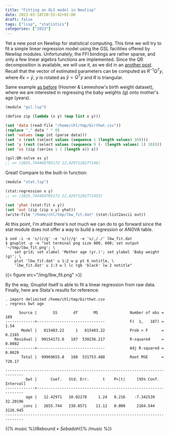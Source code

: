 ```yaml
---
title: "Fitting an OLS model in Newlisp"
date: 2023-03-18T20:55:42+01:00
draft: false
tags: ["lisp", "statistics"]
categories: ["2023"]
---
```


Yet a new post on Newlisp for statistical computing. This time we will try to fit a simple linear regression model using the GSL facilities offered by Newlisp modules. Unfortunately, the FFI bindings are rather sparse, and only a few linear algebra functions are implemented. Since the QR decomposition is available, we will use it, as we did in an [another post](/post/lisp-qr-regression/). Recall that the vector of estimated parameters can be computed as $R^{-1}Q^Ty$, where $Rx = \bar y$, $y$ is rotated as $\bar y = Q^Ty$ and $R$ is triangular.

Same example [as before](/post/newlisp-plotting) (Hosmer & Lemeshow's birth weight dataset), where we are interested in regressing the baby weights (g) onto mother's age (years).

```lisp
(module "gsl.lsp")

(define zip (lambda (x y) (map list x y)))

(set 'data (read-file "/home/chl/tmp/birthwt.csv"))
(replace "," data " " 0)
(set 'values (map int (parse data)))
(set 'x (rest (select values (sequence 1 (length values) 10))))
(set 'y (rest (select values (sequence 9 (- (length values) 1) 10))))
(set 'xs (zip (series 1 1 (length x)) x))

(gsl:QR-solve xs y)
;; => (2655,744469705172 12,4297120277146)
```

Great! Compare to the built-in function:

```lisp
(module "stat.lsp")

(stat:regression x y)
;; => (2655,744469705173 12,42971202771453)

(set 'yhat (stat:fit x y))
(set 'out (zip (zip x y) yhat))
(write-file "/home/chl/tmp/lbw_fit.dat" (stat:list2ascii out))
```

At this point, I'm afraid there's not much we can do to go forward since the stat module does not offer a way to build a regression or ANOVA table.

```shell
$ sed -i -e 's/(//g' -e 's/)//g' -e 's/,/./' lbw_fit.dat
$ gnuplot -p -e "set terminal png size 800, 600; set output '~/tmp/lbw_fit.png'; \
    set grid; set xlabel 'Mother age (yr.)'; set ylabel 'Baby weight (g)'; \
    plot 'lbw_fit.dat' u 1:2 w p pt 6 notitle, \
    'lbw_fit.dat' u 1:3 w l lc rgb 'black' lw 2 notitle"
```

{{< figure src="/img/lbw_fit.png" >}}

By the way, Gnuplot itself is able to fit a linear regression from raw data. Finally, here are Stata's results for reference:

```
. import delimited /home/chl/tmp/birthwt.csv
. regress bwt age

      Source |       SS       df       MS              Number of obs =     189
-------------+------------------------------           F(  1,   187) =    1.54
       Model |   815483.22     1   815483.22           Prob > F      =  0.2165
    Residual |  99154172.6   187  530236.217           R-squared     =  0.0082
-------------+------------------------------           Adj R-squared =  0.0029
       Total |  99969655.8   188  531753.488           Root MSE      =  728.17

------------------------------------------------------------------------------
         bwt |      Coef.   Std. Err.      t    P>|t|     [95% Conf. Interval]
-------------+----------------------------------------------------------------
         age |   12.42971   10.02278     1.24   0.216    -7.342539    32.20196
       _cons |   2655.744   238.8571    11.12   0.000     2184.544    3126.945
------------------------------------------------------------------------------
```

{{% music %}}Rebound • _Sebadoh_{{% /music %}}

